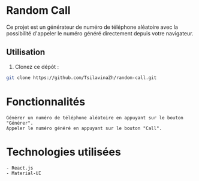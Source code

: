 # Random Call

Ce projet est un générateur de numéro de téléphone aléatoire avec la possibilité d'appeler le numéro généré directement depuis votre navigateur.

## Utilisation

1. Clonez ce dépôt :
```bash
git clone https://github.com/TsilavinaZh/random-call.git
```

# Fonctionnalités

    Générer un numéro de téléphone aléatoire en appuyant sur le bouton "Générer".
    Appeler le numéro généré en appuyant sur le bouton "Call".

# Technologies utilisées

    - React.js
    - Material-UI
